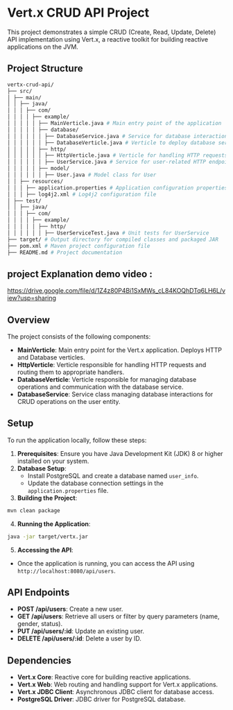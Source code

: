 # Vert.x CRUD API Project

This project demonstrates a simple CRUD (Create, Read, Update, Delete) API implementation using Vert.x, a reactive toolkit for building reactive applications on the JVM.

## Project Structure
```bash
vertx-crud-api/
├── src/
│ ├── main/
│ │ ├── java/
│ │ │ ├── com/
│ │ │ │ ├── example/
│ │ │ │ │ ├── MainVerticle.java # Main entry point of the application
│ │ │ │ │ ├── database/
│ │ │ │ │ │ ├── DatabaseService.java # Service for database interactions
│ │ │ │ │ │ ├── DatabaseVerticle.java # Verticle to deploy database service
│ │ │ │ │ ├── http/
│ │ │ │ │ │ ├── HttpVerticle.java # Verticle for handling HTTP requests
│ │ │ │ │ │ ├── UserService.java # Service for user-related HTTP endpoints
│ │ │ │ │ ├── model/
│ │ │ │ │ │ ├── User.java # Model class for User
│ │ ├── resources/
│ │ │ ├── application.properties # Application configuration properties
│ │ │ ├── log4j2.xml # Log4j2 configuration file
│ ├── test/
│ │ ├── java/
│ │ │ ├── com/
│ │ │ │ ├── example/
│ │ │ │ │ ├── http/
│ │ │ │ │ │ ├── UserServiceTest.java # Unit tests for UserService
├── target/ # Output directory for compiled classes and packaged JAR
├── pom.xml # Maven project configuration file
├── README.md # Project documentation
```


## project Explanation demo video : 

https://drive.google.com/file/d/1Z4z80P4Bi1SxMWs_cL84KOQhDTq6LH6L/view?usp=sharing

## Overview

The project consists of the following components:

- **MainVerticle**: Main entry point for the Vert.x application. Deploys HTTP and Database verticles.
- **HttpVerticle**: Verticle responsible for handling HTTP requests and routing them to appropriate handlers.
- **DatabaseVerticle**: Verticle responsible for managing database operations and communication with the database service.
- **DatabaseService**: Service class managing database interactions for CRUD operations on the user entity.

## Setup

To run the application locally, follow these steps:

1. **Prerequisites**: Ensure you have Java Development Kit (JDK) 8 or higher installed on your system.
2. **Database Setup**: 
   - Install PostgreSQL and create a database named `user_info`.
   - Update the database connection settings in the `application.properties` file.
3. **Building the Project**:
```bash
mvn clean package
```

4. **Running the Application**:
```bash
java -jar target/vertx.jar
```

5. **Accessing the API**: 
- Once the application is running, you can access the API using `http://localhost:8080/api/users`.



## API Endpoints

- **POST /api/users**: Create a new user.
- **GET /api/users**: Retrieve all users or filter by query parameters (name, gender, status).
- **PUT /api/users/:id**: Update an existing user.
- **DELETE /api/users/:id**: Delete a user by ID.

## Dependencies

- **Vert.x Core**: Reactive core for building reactive applications.
- **Vert.x Web**: Web routing and handling support for Vert.x applications.
- **Vert.x JDBC Client**: Asynchronous JDBC client for database access.
- **PostgreSQL Driver**: JDBC driver for PostgreSQL database.
